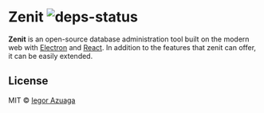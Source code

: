 # Zenit ![deps-status](https://david-dm.org/iiegor/zenit.svg)
**Zenit** is an open-source database administration tool built on the modern web with [Electron](https://github.com/atom/electron) and [React](https://facebook.github.io/react/). In addition to the features that zenit can offer, it can be easily extended.

## License
MIT © [Iegor Azuaga](https://github.com/iiegor)
